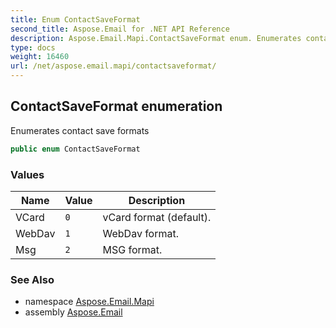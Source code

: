 ```yaml
---
title: Enum ContactSaveFormat
second_title: Aspose.Email for .NET API Reference
description: Aspose.Email.Mapi.ContactSaveFormat enum. Enumerates contact save formats
type: docs
weight: 16460
url: /net/aspose.email.mapi/contactsaveformat/
---
```

## ContactSaveFormat enumeration

Enumerates contact save formats

```csharp
public enum ContactSaveFormat
```

### Values

| Name | Value | Description |
| --- | --- | --- |
| VCard | `0` | vCard format (default). |
| WebDav | `1` | WebDav format. |
| Msg | `2` | MSG format. |

### See Also

* namespace [Aspose.Email.Mapi](../../aspose.email.mapi/)
* assembly [Aspose.Email](../../)


